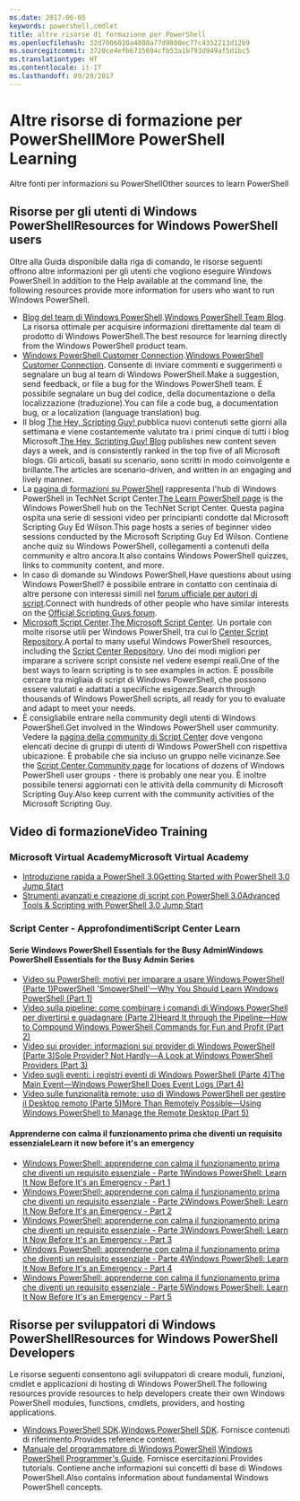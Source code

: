 ```yaml
---
ms.date: 2017-06-05
keywords: powershell,cmdlet
title: altre risorse di formazione per PowerShell
ms.openlocfilehash: 32d7006010a4808a77d9800ec77c4352213d12b9
ms.sourcegitcommit: 3720ce4efb6735694cfb53a1b793d949af5d1bc5
ms.translationtype: HT
ms.contentlocale: it-IT
ms.lasthandoff: 09/29/2017
---
```

# <a name="more-powershell-learning"></a><span data-ttu-id="38714-103">Altre risorse di formazione per PowerShell</span><span class="sxs-lookup"><span data-stu-id="38714-103">More PowerShell Learning</span></span>

<span data-ttu-id="38714-104">Altre fonti per informazioni su PowerShell</span><span class="sxs-lookup"><span data-stu-id="38714-104">Other sources to learn PowerShell</span></span>  

## <a name="resources-for-windows-powershell-users"></a><span data-ttu-id="38714-105">Risorse per gli utenti di Windows PowerShell</span><span class="sxs-lookup"><span data-stu-id="38714-105">Resources for Windows PowerShell users</span></span>

<span data-ttu-id="38714-106">Oltre alla Guida disponibile dalla riga di comando, le risorse seguenti offrono altre informazioni per gli utenti che vogliono eseguire Windows PowerShell.</span><span class="sxs-lookup"><span data-stu-id="38714-106">In addition to the Help available at the command line, the following resources provide more information for users who want to run Windows PowerShell.</span></span>

- <span data-ttu-id="38714-107">[Blog del team di Windows PowerShell](http://blogs.msdn.com/b/powershell/).</span><span class="sxs-lookup"><span data-stu-id="38714-107">[Windows PowerShell Team Blog](http://blogs.msdn.com/b/powershell/).</span></span> <span data-ttu-id="38714-108">La risorsa ottimale per acquisire informazioni direttamente dal team di prodotto di Windows PowerShell.</span><span class="sxs-lookup"><span data-stu-id="38714-108">The best resource for learning directly from the Windows PowerShell product team.</span></span>
- <span data-ttu-id="38714-109">[Windows PowerShell Customer Connection](http://Connect.Microsoft.com/PowerShell).</span><span class="sxs-lookup"><span data-stu-id="38714-109">[Windows PowerShell Customer Connection](http://Connect.Microsoft.com/PowerShell).</span></span> <span data-ttu-id="38714-110">Consente di inviare commenti e suggerimenti o segnalare un bug al team di Windows PowerShell.</span><span class="sxs-lookup"><span data-stu-id="38714-110">Make a suggestion, send feedback, or file a bug for the Windows PowerShell team.</span></span> <span data-ttu-id="38714-111">È possibile segnalare un bug del codice, della documentazione o della localizzazione (traduzione).</span><span class="sxs-lookup"><span data-stu-id="38714-111">You can file a code bug, a documentation bug, or a localization (language translation) bug.</span></span>
- <span data-ttu-id="38714-112">Il blog [The Hey, Scripting Guy! ](https://blogs.technet.microsoft.com/heyscriptingguy/) pubblica nuovi contenuti sette giorni alla settimana e viene costantemente valutato tra i primi cinque di tutti i blog Microsoft.</span><span class="sxs-lookup"><span data-stu-id="38714-112">[The Hey, Scripting Guy! Blog](https://blogs.technet.microsoft.com/heyscriptingguy/) publishes new content seven days a week, and is consistently ranked in the top five of all Microsoft blogs.</span></span> <span data-ttu-id="38714-113">Gli articoli, basati su scenario, sono scritti in modo coinvolgente e brillante.</span><span class="sxs-lookup"><span data-stu-id="38714-113">The articles are scenario-driven, and written in an engaging and lively manner.</span></span>
- <span data-ttu-id="38714-114">La [pagina di formazioni su PowerShell](https://blogs.technet.microsoft.com/heyscriptingguy/2015/01/04/weekend-scripter-the-best-ways-to-learn-powershell/) rappresenta l'hub di Windows PowerShell in TechNet Script Center.</span><span class="sxs-lookup"><span data-stu-id="38714-114">[The Learn PowerShell page](https://blogs.technet.microsoft.com/heyscriptingguy/2015/01/04/weekend-scripter-the-best-ways-to-learn-powershell/) is the Windows PowerShell hub on the TechNet Script Center.</span></span> <span data-ttu-id="38714-115">Questa pagina ospita una serie di sessioni video per principianti condotte dal Microsoft Scripting Guy Ed Wilson.</span><span class="sxs-lookup"><span data-stu-id="38714-115">This page hosts a series of beginner video sessions conducted by the Microsoft Scripting Guy Ed Wilson.</span></span> <span data-ttu-id="38714-116">Contiene anche quiz su Windows PowerShell, collegamenti a contenuti della community e altro ancora.</span><span class="sxs-lookup"><span data-stu-id="38714-116">It also contains Windows PowerShell quizzes, links to community content, and more.</span></span>
- <span data-ttu-id="38714-117">In caso di domande su Windows PowerShell,</span><span class="sxs-lookup"><span data-stu-id="38714-117">Have questions about using Windows PowerShell?</span></span> <span data-ttu-id="38714-118">è possibile entrare in contatto con centinaia di altre persone con interessi simili nel [forum ufficiale per autori di script](http://social.technet.microsoft.com/forums/itcg/threads/).</span><span class="sxs-lookup"><span data-stu-id="38714-118">Connect with hundreds of other people who have similar interests on the [Official Scripting Guys forum](http://social.technet.microsoft.com/forums/itcg/threads/).</span></span>
- <span data-ttu-id="38714-119">[Microsoft Script Center](https://technet.microsoft.com/scriptcenter).</span><span class="sxs-lookup"><span data-stu-id="38714-119">[The Microsoft Script Center](https://technet.microsoft.com/scriptcenter).</span></span> <span data-ttu-id="38714-120">Un portale con molte risorse utili per Windows PowerShell, tra cui lo [Center Script Repository](http://gallery.technet.microsoft.com/scriptcenter/).</span><span class="sxs-lookup"><span data-stu-id="38714-120">A portal to many useful Windows PowerShell resources, including the [Script Center Repository](http://gallery.technet.microsoft.com/scriptcenter/).</span></span> <span data-ttu-id="38714-121">Uno dei modi migliori per imparare a scrivere script consiste nel vedere esempi reali.</span><span class="sxs-lookup"><span data-stu-id="38714-121">One of the best ways to learn scripting is to see examples in action.</span></span> <span data-ttu-id="38714-122">È possibile cercare tra migliaia di script di Windows PowerShell, che possono essere valutati e adattati a specifiche esigenze.</span><span class="sxs-lookup"><span data-stu-id="38714-122">Search through thousands of Windows PowerShell scripts, all ready for you to evaluate and adapt to meet your needs.</span></span>
- <span data-ttu-id="38714-123">È consigliabile entrare nella community degli utenti di Windows PowerShell.</span><span class="sxs-lookup"><span data-stu-id="38714-123">Get involved in the Windows PowerShell user community.</span></span> <span data-ttu-id="38714-124">Vedere la [pagina della community di Script Center](https://technet.microsoft.com/scriptcenter/hh182567.aspx) dove vengono elencati decine di gruppi di utenti di Windows PowerShell con rispettiva ubicazione. È probabile che sia incluso un gruppo nelle vicinanze.</span><span class="sxs-lookup"><span data-stu-id="38714-124">See the [Script Center Community page](https://technet.microsoft.com/scriptcenter/hh182567.aspx) for locations of dozens of Windows PowerShell user groups - there is probably one near you.</span></span> <span data-ttu-id="38714-125">È inoltre possibile tenersi aggiornati con le attività della community di Microsoft Scripting Guy.</span><span class="sxs-lookup"><span data-stu-id="38714-125">Also keep current with the community activities of the Microsoft Scripting Guy.</span></span>

## <a name="video-training"></a><span data-ttu-id="38714-126">Video di formazione</span><span class="sxs-lookup"><span data-stu-id="38714-126">Video Training</span></span>

### <a name="microsoft-virtual-academy"></a><span data-ttu-id="38714-127">Microsoft Virtual Academy</span><span class="sxs-lookup"><span data-stu-id="38714-127">Microsoft Virtual Academy</span></span>
- [<span data-ttu-id="38714-128">Introduzione rapida a PowerShell 3.0</span><span class="sxs-lookup"><span data-stu-id="38714-128">Getting Started with PowerShell 3.0 Jump Start</span></span>](https://mva.microsoft.com/en-US/training-courses/getting-started-with-powershell-30-jump-start-8276)
- [<span data-ttu-id="38714-129">Strumenti avanzati e creazione di script con PowerShell 3.0</span><span class="sxs-lookup"><span data-stu-id="38714-129">Advanced Tools & Scripting with PowerShell 3.0 Jump Start</span></span>](https://mva.microsoft.com/en-US/training-courses/advanced-tools-scripting-with-powershell-30-jump-start-8231)

### <a name="script-center-learn"></a><span data-ttu-id="38714-130">Script Center - Approfondimenti</span><span class="sxs-lookup"><span data-stu-id="38714-130">Script Center Learn</span></span>
#### <a name="windows-powershell-essentials-for-the-busy-admin-series"></a><span data-ttu-id="38714-131">Serie Windows PowerShell Essentials for the Busy Admin</span><span class="sxs-lookup"><span data-stu-id="38714-131">Windows PowerShell Essentials for the Busy Admin Series</span></span>
- [<span data-ttu-id="38714-132">Video su PowerShell: motivi per imparare a usare Windows PowerShell &#40;Parte 1&#41;</span><span class="sxs-lookup"><span data-stu-id="38714-132">PowerShell 'SmowerShell'—Why You Should Learn Windows PowerShell &#40;Part 1&#41;</span></span>](http://dlbmodigital.microsoft.com/webcasts/wmv/23976_Dnl_L.wmv)
- [<span data-ttu-id="38714-133">Video sulla pipeline: come combinare i comandi di Windows PowerShell per divertirsi e guadagnare &#40;Parte 2&#41;</span><span class="sxs-lookup"><span data-stu-id="38714-133">Heard It through the Pipeline—How to Compound Windows PowerShell Commands for Fun and Profit &#40;Part 2&#41;</span></span>](http://dlbmodigital.microsoft.com/webcasts/wmv/23977_Dnl_L.wmv)
- [<span data-ttu-id="38714-134">Video sui provider: informazioni sui provider di Windows PowerShell &#40;Parte 3&#41;</span><span class="sxs-lookup"><span data-stu-id="38714-134">Sole Provider? Not Hardly—A Look at Windows PowerShell Providers &#40;Part 3&#41;</span></span>](http://dlbmodigital.microsoft.com/webcasts/wmv/23978_Dnl_L.wmv)
- [<span data-ttu-id="38714-135">Video sugli eventi: i registri eventi di Windows PowerShell &#40;Parte 4&#41;</span><span class="sxs-lookup"><span data-stu-id="38714-135">The Main Event—Windows PowerShell Does Event Logs &#40;Part 4&#41;</span></span>](http://dlbmodigital.microsoft.com/webcasts/wmv/23979_Dnl_L.wmv)
- [<span data-ttu-id="38714-136">Video sulle funzionalità remote: uso di Windows PowerShell per gestire il Desktop remoto &#40;Parte 5&#41;</span><span class="sxs-lookup"><span data-stu-id="38714-136">More Than Remotely Possible—Using Windows PowerShell to Manage the Remote Desktop &#40;Part 5&#41;</span></span>](http://dlbmodigital.microsoft.com/webcasts/wmv/23980_Dnl_L.wmv)

#### <a name="learn-it-now-before-its-an-emergency"></a><span data-ttu-id="38714-137">Apprenderne con calma il funzionamento prima che diventi un requisito essenziale</span><span class="sxs-lookup"><span data-stu-id="38714-137">Learn it now before it's an emergency</span></span>
- [<span data-ttu-id="38714-138">Windows PowerShell: apprenderne con calma il funzionamento prima che diventi un requisito essenziale - Parte 1</span><span class="sxs-lookup"><span data-stu-id="38714-138">Windows PowerShell: Learn It Now Before It's an Emergency - Part 1</span></span>](http://dlbmodigital.microsoft.com/webcasts/wmv/1032481530_Dnl_L.wmv)
- [<span data-ttu-id="38714-139">Windows PowerShell: apprenderne con calma il funzionamento prima che diventi un requisito essenziale - Parte 2</span><span class="sxs-lookup"><span data-stu-id="38714-139">Windows PowerShell: Learn It Now Before It's an Emergency - Part 2</span></span>](http://dlbmodigital.microsoft.com/webcasts/wmv/1032481542_Dnl_L.wmv)
- [<span data-ttu-id="38714-140">Windows PowerShell: apprenderne con calma il funzionamento prima che diventi un requisito essenziale - Parte 3</span><span class="sxs-lookup"><span data-stu-id="38714-140">Windows PowerShell: Learn It Now Before It's an Emergency - Part 3</span></span>](http://dlbmodigital.microsoft.com/webcasts/wmv/1032481548_Dnl_L.wmv)
- [<span data-ttu-id="38714-141">Windows PowerShell: apprenderne con calma il funzionamento prima che diventi un requisito essenziale - Parte 4</span><span class="sxs-lookup"><span data-stu-id="38714-141">Windows PowerShell: Learn It Now Before It's an Emergency - Part 4</span></span>](http://dlbmodigital.microsoft.com/webcasts/wmv/1032481552_Dnl_L.wmv)
- [<span data-ttu-id="38714-142">Windows PowerShell: apprenderne con calma il funzionamento prima che diventi un requisito essenziale - Parte 5</span><span class="sxs-lookup"><span data-stu-id="38714-142">Windows PowerShell: Learn It Now Before It's an Emergency - Part 5</span></span>](http://dlbmodigital.microsoft.com/webcasts/wmv/1032481554_Dnl_L.wmv)

## <a name="resources-for-windows-powershell-developers"></a><span data-ttu-id="38714-143">Risorse per sviluppatori di Windows PowerShell</span><span class="sxs-lookup"><span data-stu-id="38714-143">Resources for Windows PowerShell Developers</span></span>

<span data-ttu-id="38714-144">Le risorse seguenti consentono agli sviluppatori di creare moduli, funzioni, cmdlet e applicazioni di hosting di Windows PowerShell.</span><span class="sxs-lookup"><span data-stu-id="38714-144">The following resources provide resources to help developers create their own Windows PowerShell modules, functions, cmdlets, providers, and hosting applications.</span></span>

- <span data-ttu-id="38714-145">[Windows PowerShell SDK](http://go.microsoft.com/fwlink/p/?LinkID=89595).</span><span class="sxs-lookup"><span data-stu-id="38714-145">[Windows PowerShell SDK](http://go.microsoft.com/fwlink/p/?LinkID=89595).</span></span> <span data-ttu-id="38714-146">Fornisce contenuti di riferimento.</span><span class="sxs-lookup"><span data-stu-id="38714-146">Provides reference content.</span></span>
- <span data-ttu-id="38714-147">[Manuale del programmatore di Windows PowerShell](http://go.microsoft.com/fwlink/p/?LinkID=89596).</span><span class="sxs-lookup"><span data-stu-id="38714-147">[Windows PowerShell Programmer's Guide](http://go.microsoft.com/fwlink/p/?LinkID=89596).</span></span> <span data-ttu-id="38714-148">Fornisce esercitazioni.</span><span class="sxs-lookup"><span data-stu-id="38714-148">Provides tutorials.</span></span> <span data-ttu-id="38714-149">Contiene anche informazioni sui concetti di base di Windows PowerShell.</span><span class="sxs-lookup"><span data-stu-id="38714-149">Also contains information about fundamental Windows PowerShell concepts.</span></span>


